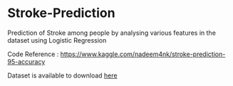 # Stroke-Prediction
Prediction of Stroke among people by analysing various features in the dataset using Logistic Regression

Code Reference : https://www.kaggle.com/nadeem4nk/stroke-prediction-95-accuracy

Dataset is available to download [here](https://www.kaggle.com/fedesoriano/stroke-prediction-dataset)
